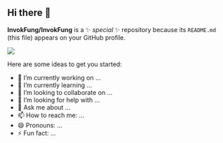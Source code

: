 ## Hi there 👋

**InvokFung/InvokFung** is a ✨ _special_ ✨ repository because its `README.md` (this file) appears on your GitHub profile.

![](https://komarev.com/ghpvc/?username=InvokFung)

Here are some ideas to get you started:

- 🔭 I’m currently working on ...
- 🌱 I’m currently learning ...
- 👯 I’m looking to collaborate on ...
- 🤔 I’m looking for help with ...
- 💬 Ask me about ...
- 📫 How to reach me: ...
- 😄 Pronouns: ...
- ⚡ Fun fact: ...
